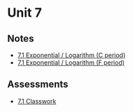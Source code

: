 # Unit 7

## Notes

- <a href="../notes/PCHA_7.1_ExpLog_C.pdf">7.1 Exponential / Logarithm (C period)</a>
- <a href="../notes/PCHA_7.1_ExpLog_F.pdf">7.1 Exponential / Logarithm (F period)</a>

## Assessments

- <a href="../assessments/pcha_7.1_classwork.pdf">7.1 Classwork</a>




